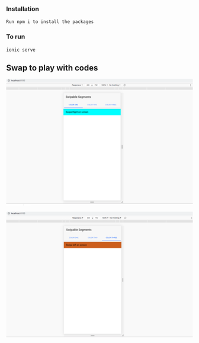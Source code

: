 

### Installation
```
Run npm i to install the packages
```

### To run 
```
ionic serve
```

## Swap to play with codes

![Screenshot](11.png)

![Screenshot](12.png)
